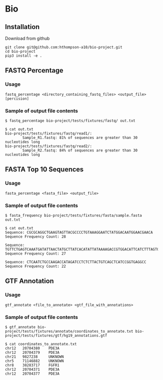 # Bio

## Installation

Download from github
```
git clone git@github.com:hthompson-a10/bio-project.git
cd bio-project
pip3 install -e .
```

## FASTQ Percentage

### Usage
```
fastq_percentage <directory_containing_fastq_files> <output_file> [percision]
```

### Sample of output file contents

```
$ fastq_percentage bio-project/tests/fixtures/fastq/ out.txt

$ cat out.txt
bio-project/tests/fixtures/fastq/read1/:
        Sample_R1.fastq: 81% of sequences are greater than 30 nucleotides long
bio-project/tests/fixtures/fastq/read2/:
        Sample_R2.fastq: 84% of sequences are greater than 30 nucleotides long
```

## FASTA Top 10 Sequences

### Usage
```
fasta_percentage <fasta_file> <output_file>
```

### Sample of output file contents

```
$ fasta_frequency bio-project/tests/fixtures/fasta/sample.fasta out.txt

$ cat out.txt
Sequence: CGCGCAGGCTGAAGTAGTTACGCCCCTGTAAAGGAATCTATGGACAATGGAACGAACA
Sequence Frequency Count: 28

Sequence: TGTTCTGAGTCAAATGATATTAACTATGCTTATCACATATTATAAAAGACCGTGGACATTCATCTTTAGTGTGTCTCCCTCTTCCTACT
Sequence Frequency Count: 27

Sequence: CTCAATCTGCCAAGACCATAGATCCTCTCTTACTGTCAGCTCATCCGGTGAGGCC
Sequence Frequency Count: 22
```

## GTF Annotation

### Usage
```
gtf_annotate <file_to_annotate> <gtf_file_with_annotations>
```

### Sample of output file contents

```
$ gtf_annotate bio-project/tests/fixtures/annotate/coordinates_to_annotate.txt bio-project/tests/fixtures/gtf/hg19_annotations.gtf

$ cat coordinates_to_annotate.txt
chr12	20704380 	PDE3A
chr12	20704379 	PDE3A
chr21	9827238 	UNKNOWN
chr5	71146882 	UNKNOWN
chr8	38283717 	FGFR1
chr12	20704371 	PDE3A
chr12	20704377 	PDE3A
```
